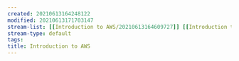```yaml
---
created: 20210613164248122
modified: 20210613171703147
stream-list: [[Introduction to AWS/20210613164609727]] [[Introduction to AWS/20210613164817371]]
stream-type: default
tags: 
title: Introduction to AWS
---
```


